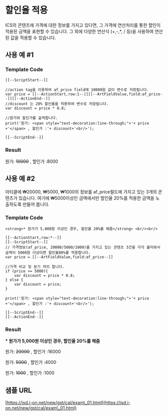 # 할인율 적용

ICS의 콘텐츠에 가격에 대한 정보를 가지고 있다면, 그 가격에 연산처리를 통한 할인이 적용된 금액을 표현할 수 있습니다. 그 외에 다양한 연산식 (+,-,\*, / 등)을 사용하여 연산된 값을 적용할 수 있습니다.



## 사용 예 #1

### Template Code

```
[[--ScriptStart--]]

//action tag을 이용하여 af_price field에 10000원 값이 변수로 저장됩니다. 
var price = [[--ActionStart,row:1--]][[--ArtFieldValue,field:af_price--]][[--ActionEnd--]]
//discount 는 20% 할인율을 적용하여 변수로 저장됩니다.
var discount = price * 0.8;

//원가와 할인가를 출력합니다.
print('원가: <span style="text-decoration:line-through;">'+ price +'</span> , 할인가 :'+ discount+'<br/>');

[[--ScriptEnd--]]
```

### Result

원가: ~~10000~~ , 할인가 :8000

## 사용 예 #2

아티클에 ₩20000, ₩5000, ₩1000의 정보를 af\_price필드에 가지고 있는 3개의 콘텐츠가 있습니다. 여기에 ₩5000이상인 금액에서만 할인율 20%를 적용한 금액을 노출하도록 만들어 봅니다.

### Template Code

```
<strong>* 원가가 5,000원 이상인 경우, 할인율 20%를 해줌</strong> <br/><br/>

[[--ActionStart,row:*--]]
[[--ScriptStart--]]
// 가격정보(af_price, 20000/5000/1000)를 가지고 있는 콘텐츠 3건을 각각 불러와서 금액이 5000원 이상이면 할인율80%를 적용합니다.
var price = [[--ArtFieldValue,field:af_price--]]

//가격 비교 및 분기 처리 합니다. 
if (price >= 5000){
	var discount = price * 0.8;
} else {
	var discount = price;
}

print('원가: <span style="text-decoration:line-through;">'+ price +'</span> , 할인가 :'+ discount+'<br/>');

[[--ScriptEnd--]]
[[--ActionEnd--]]
```

### Result

**\* 원가가 5,000원 이상인 경우, 할인율 20%를 해줌**

원가: ~~20000~~ , 할인가 :16000&#x20;

원가: ~~5000~~ , 할인가 :4000&#x20;

원가: ~~1000~~ , 할인가 :1000

## 샘플 URL

[https://isd.i-on.net/new/gst/cal/exam\_01.html](https://isd.i-on.net/new/gst/cal/exam\_01.html)

